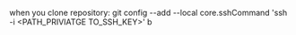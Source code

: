 when you clone repository:
git config --add --local core.sshCommand 'ssh -i <PATH_PRIVIATGE TO_SSH_KEY>' b

